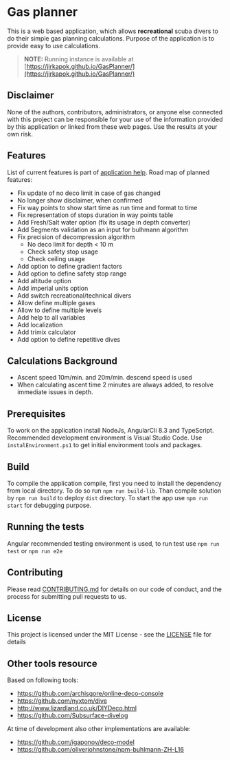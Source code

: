 # Gas planner

This is a web based application, which allows **recreational** scuba divers to do their simple gas planning calculations. Purpose of the application is to provide easy to use calculations.

> **NOTE:** Running instance is available at [https://jirkapok.github.io/GasPlanner/](https://jirkapok.github.io/GasPlanner/)

## Disclaimer

None of the authors, contributors, administrators, or anyone else connected with this project can be responsible for your use of the information provided by this application or linked from these web pages. Use the results at your own risk.

## Features

List of current features is part of [application help](./doc/help.md). Road map of planned features:

* Fix update of no deco limit in case of gas changed
* No longer show disclaimer, when confirmed
* Fix way points to show start time as run time and format to time
* Fix representation of stops duration in way points table
* Add Fresh/Salt water option (fix its usage in depth converter)
* Add Segments validation as an input for bulhmann algorithm
* Fix precision of decompression algorithm
  * No deco limit for depth < 10 m
  * Check safety stop usage
  * Check ceiling usage
* Add option to define gradient factors
* Add option to define safety stop range
* Add altitude option
* Add imperial units option
* Add switch recreational/technical divers
* Allow define multiple gases
* Allow to define multiple levels
* Add help to all variables
* Add localization
* Add trimix calculator
* Add option to define repetitive dives

## Calculations Background

* Ascent speed 10m/min. and 20m/min. descend speed is used
* When calculating ascent time 2 minutes are always added, to resolve immediate issues in depth.

## Prerequisites

To work on the application install NodeJs, AngularCli 8.3 and TypeScript. Recommended development environment is Visual Studio Code. Use `instalEnvironment.ps1` to get initial environment tools and packages.

## Build

To compile the application compile, first you need to install the dependency from local directory. To do so run `npm run build-lib`.
Than compile solution by `npm run build` to deploy `dist` directory. To start the app use `npm run start` for debugging purpose.

## Running the tests

Angular recommended testing environment is used, to run test use `npm run test` or `npm run e2e`

## Contributing

Please read [CONTRIBUTING.md](CONTRIBUTING.md) for details on our code of conduct, and the process for submitting pull requests to us.

## License

This project is licensed under the MIT License - see the [LICENSE](LICENSE) file for details

## Other tools resource

Based on following tools:

* https://github.com/archisgore/online-deco-console
* https://github.com/nyxtom/dive
* http://www.lizardland.co.uk/DIYDeco.html
* https://github.com/Subsurface-divelog

At time of development also other implementations are available:

* https://github.com/igaponov/deco-model
* https://github.com/oliverjohnstone/npm-buhlmann-ZH-L16
